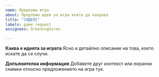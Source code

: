 ```yaml
---
name: Предложи игра
about: Предложи идея за игра която да направя
title: "[ИДЕЯ]"
labels: game request
assignees: GreeningSiren

---
```


**Каква е идеята за играта**
Ясно и детайлно описание на това, което искате да се случи.

**Допълнителна информация**
Добавете друг контекст или екранни снимки относно предложението на игра тук.
